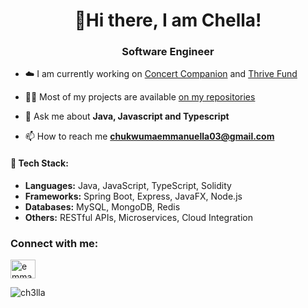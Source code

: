 <h1 align="center">👋Hi there, I am Chella!</h1>
<h3 align="center">Software Engineer</h3>

- ☁️ I am currently working on [Concert Companion](https://concert-companion.onrender.com/) and [Thrive Fund](https://thrivefund.vercel.app/)

- 👨‍💻 Most of my projects are available [on my repositories](https://github.com/ch3lla?tab=repositories)

- 💬 Ask me about **Java, Javascript and Typescript**

- 📫 How to reach me **chukwumaemmanuella03@gmail.com**

#### 💼 Tech Stack:
- **Languages:** Java, JavaScript, TypeScript, Solidity
- **Frameworks:** Spring Boot, Express, JavaFX, Node.js
- **Databases:** MySQL, MongoDB, Redis
- **Others:** RESTful APIs, Microservices, Cloud Integration

<h3 align="left">Connect with me:</h3>
<p align="left">
<a href="[https://linkedin.com/in/emmanuella chukwuma](https://www.linkedin.com/in/emmanuella-chukwuma-8958ab248)" target="blank"><img align="center" src="https://raw.githubusercontent.com/rahuldkjain/github-profile-readme-generator/master/src/images/icons/Social/linked-in-alt.svg" alt="emmanuella chukwuma" height="30" width="40" /></a>
</p>

<p><img align="center" src="https://github-readme-streak-stats.herokuapp.com/?user=ch3lla&" alt="ch3lla" /></p>
